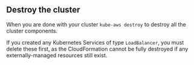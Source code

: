 ## Destroy the cluster

When you are done with your cluster `kube-aws destroy` to destroy all the cluster components.

If you created any Kubernetes Services of type `LoadBalancer`, you must delete these first, as the CloudFormation cannot be fully destroyed if any externally-managed resources still exist.
